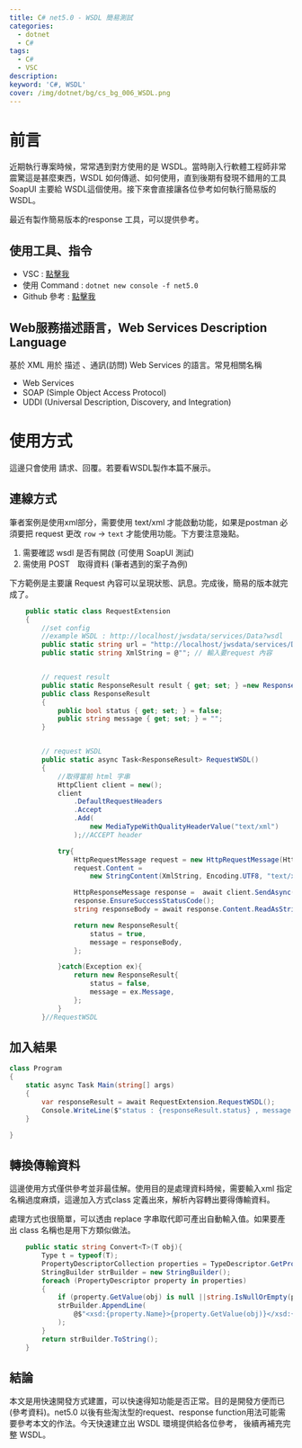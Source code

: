 ```yaml
---
title: C# net5.0 - WSDL 簡易測試
categories: 
  - dotnet
  - C#
tags: 
  - C#
  - VSC
description:
keyword: 'C#, WSDL'
cover: /img/dotnet/bg/cs_bg_006_WSDL.png
---
```

# 前言

近期執行專案時候，常常遇到對方使用的是 WSDL。當時剛入行軟體工程師非常震驚這是甚麼東西，WSDL 如何傳遞、如何使用，直到後期有發現不錯用的工具SoapUI 主要給 WSDL這個使用。接下來會直接讓各位參考如何執行簡易版的WSDL。

最近有製作簡易版本的response 工具，可以提供參考。

## 使用工具、指令
- VSC : [點擊我](https://code.visualstudio.com/)
- 使用 Command : ```dotnet new console -f net5.0```
- Github 參考 : [點擊我](https://github.com/JontCont/dotnetCore_WSDL)
  
## Web服務描述語言，Web Services Description Language
基於 XML 用於 描述 、通訊(訪問) Web Services 的語言。常見相關名稱
- Web Services
- SOAP (Simple Object Access Protocol)
- UDDI (Universal Description, Discovery, and Integration)


# 使用方式
這邊只會使用 請求、回覆。若要看WSDL製作本篇不展示。

## 連線方式
筆者案例是使用xml部分，需要使用 text/xml 才能啟動功能，如果是postman 必須要把 request 更改 ```row``` -> ``` text ``` 才能使用功能。下方要注意幾點。
1. 需要確認 wsdl 是否有開啟 (可使用 SoapUI 測試)
2. 需使用 POST　取得資料 (筆者遇到的案子為例)

下方範例是主要讓 Request 內容可以呈現狀態、訊息。完成後，簡易的版本就完成了。
```cs
    public static class RequestExtension
    {
        //set config
        //example WSDL : http://localhost/jwsdata/services/Data?wsdl
        public static string url = "http://localhost/jwsdata/services/Data?wsdl";
        public static string XmlString = @""; // 輸入要request 內容


        // request result
        public static ResponseResult result { get; set; } =new ResponseResult();
        public class ResponseResult
        {
            public bool status { get; set; } = false;
            public string message { get; set; } = "";
        }


        // request WSDL
        public static async Task<ResponseResult> RequestWSDL()
        {
            //取得當前 html 字串
            HttpClient client = new();
            client
                .DefaultRequestHeaders
                .Accept
                .Add(
                    new MediaTypeWithQualityHeaderValue("text/xml")
                );//ACCEPT header

            try{
                HttpRequestMessage request = new HttpRequestMessage(HttpMethod.Post, url);
                request.Content = 
                    new StringContent(XmlString, Encoding.UTF8, "text/xml");//CONTENT-TYPE header

                HttpResponseMessage response =  await client.SendAsync(request);
                response.EnsureSuccessStatusCode();
                string responseBody = await response.Content.ReadAsStringAsync();

                return new ResponseResult{
                    status = true,
                    message = responseBody,
                };

            }catch(Exception ex){
                return new ResponseResult{
                    status = false,
                    message = ex.Message,
                };
            }
        }//RequestWSDL
```

## 加入結果  
```cs
class Program
{
    static async Task Main(string[] args)
    {
        var responseResult = await RequestExtension.RequestWSDL();
        Console.WriteLine($"status : {responseResult.status} , message : {responseResult.message}");
    }

}
```

## 轉換傳輸資料
這邊使用方式僅供參考並非最佳解。使用目的是處理資料時候，需要輸入xml 指定名稱過度麻煩，這邊加入方式class 定義出來，解析內容轉出要得傳輸資料。

處理方式也很簡單，可以透由 replace 字串取代即可產出自動輸入值。如果要產出 class 名稱也是用下方類似做法。
```cs
    public static string Convert<T>(T obj){
        Type t = typeof(T);
        PropertyDescriptorCollection properties = TypeDescriptor.GetProperties(t);
        StringBuilder strBuilder = new StringBuilder();
        foreach (PropertyDescriptor property in properties)
        {
            if (property.GetValue(obj) is null ||string.IsNullOrEmpty(property.GetValue(obj).ToString())) { continue; }
            strBuilder.AppendLine(
                @$"<xsd:{property.Name}>{property.GetValue(obj)}</xsd:{property.Name}>"
            );
        }
        return strBuilder.ToString();
    }
```


## 結論
本文是用快速開發方式建置，可以快速得知功能是否正常。目的是開發方便而已(參考資料)。net5.0 以後有些淘汰型的request、response function用法可能需要參考本文的作法。今天快速建立出 WSDL 環境提供給各位參考， 後續再補充完整 WSDL。




